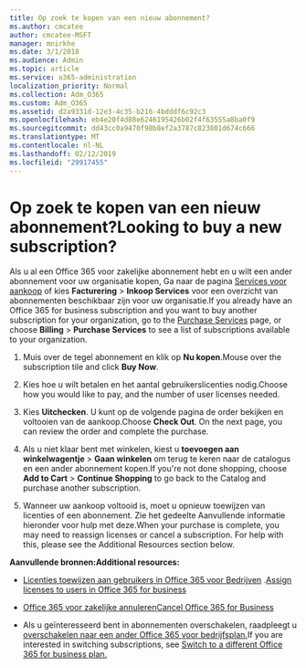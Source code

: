 ```yaml
---
title: Op zoek te kopen van een nieuw abonnement?
ms.author: cmcatee
author: cmcatee-MSFT
manager: mnirkhe
ms.date: 3/1/2018
ms.audience: Admin
ms.topic: article
ms.service: o365-administration
localization_priority: Normal
ms.collection: Adm_O365
ms.custom: Adm_O365
ms.assetid: d2a9331d-12e3-4c35-b216-4bdddf6c92c3
ms.openlocfilehash: eb4e20f4d88e6246195426b02f4f63555a8ba0f9
ms.sourcegitcommit: dd43cc0a9470f98b8ef2a3787c823801d674c666
ms.translationtype: MT
ms.contentlocale: nl-NL
ms.lasthandoff: 02/12/2019
ms.locfileid: "29917455"
---
```

# <a name="looking-to-buy-a-new-subscription"></a><span data-ttu-id="4b9d6-102">Op zoek te kopen van een nieuw abonnement?</span><span class="sxs-lookup"><span data-stu-id="4b9d6-102">Looking to buy a new subscription?</span></span>

<span data-ttu-id="4b9d6-103">Als u al een Office 365 voor zakelijke abonnement hebt en u wilt een ander abonnement voor uw organisatie kopen, Ga naar de pagina [Services voor aankoop](https://go.microsoft.com/fwlink/p/?linkid=868433) of kies **Facturering** \> **Inkoop Services** voor een overzicht van abonnementen beschikbaar zijn voor uw organisatie.</span><span class="sxs-lookup"><span data-stu-id="4b9d6-103">If you already have an Office 365 for business subscription and you want to buy another subscription for your organization, go to the [Purchase Services](https://go.microsoft.com/fwlink/p/?linkid=868433) page, or choose **Billing** \> **Purchase Services** to see a list of subscriptions available to your organization.</span></span> 
  
1. <span data-ttu-id="4b9d6-104">Muis over de tegel abonnement en klik op **Nu kopen**.</span><span class="sxs-lookup"><span data-stu-id="4b9d6-104">Mouse over the subscription tile and click **Buy Now**.</span></span>
    
2. <span data-ttu-id="4b9d6-105">Kies hoe u wilt betalen en het aantal gebruikerslicenties nodig.</span><span class="sxs-lookup"><span data-stu-id="4b9d6-105">Choose how you would like to pay, and the number of user licenses needed.</span></span>
    
3. <span data-ttu-id="4b9d6-106">Kies **Uitchecken**. U kunt op de volgende pagina de order bekijken en voltooien van de aankoop.</span><span class="sxs-lookup"><span data-stu-id="4b9d6-106">Choose **Check Out**. On the next page, you can review the order and complete the purchase.</span></span>
    
4. <span data-ttu-id="4b9d6-107">Als u niet klaar bent met winkelen, kiest u **toevoegen aan winkelwagentje** \> **Gaan winkelen** om terug te keren naar de catalogus en een ander abonnement kopen.</span><span class="sxs-lookup"><span data-stu-id="4b9d6-107">If you're not done shopping, choose **Add to Cart** \> **Continue Shopping** to go back to the Catalog and purchase another subscription.</span></span> 
    
5. <span data-ttu-id="4b9d6-p101">Wanneer uw aankoop voltooid is, moet u opnieuw toewijzen van licenties of een abonnement. Zie het gedeelte Aanvullende informatie hieronder voor hulp met deze.</span><span class="sxs-lookup"><span data-stu-id="4b9d6-p101">When your purchase is complete, you may need to reassign licenses or cancel a subscription. For help with this, please see the Additional Resources section below.</span></span>
    
 <span data-ttu-id="4b9d6-110">**Aanvullende bronnen:**</span><span class="sxs-lookup"><span data-stu-id="4b9d6-110">**Additional resources:**</span></span>
  
- <span data-ttu-id="4b9d6-111">[Licenties toewijzen aan gebruikers in Office 365 voor Bedrijven](https://support.office.com/article/997596b5-4173-4627-b915-36abac6786dc) .</span><span class="sxs-lookup"><span data-stu-id="4b9d6-111">[Assign licenses to users in Office 365 for business](https://support.office.com/article/997596b5-4173-4627-b915-36abac6786dc)</span></span>
    
- [<span data-ttu-id="4b9d6-112">Office 365 voor zakelijke annuleren</span><span class="sxs-lookup"><span data-stu-id="4b9d6-112">Cancel Office 365 for Business</span></span>](https://support.office.com/article/b1bc0bef-4608-4601-813a-cdd9f746709a)
    
- <span data-ttu-id="4b9d6-113">Als u geïnteresseerd bent in abonnementen overschakelen, raadpleegt u [overschakelen naar een ander Office 365 voor bedrijfsplan.](https://support.office.com/article/73318661-8f33-478b-bcc7-fb8d69dbb22a)</span><span class="sxs-lookup"><span data-stu-id="4b9d6-113">If you are interested in switching subscriptions, see [Switch to a different Office 365 for business plan.](https://support.office.com/article/73318661-8f33-478b-bcc7-fb8d69dbb22a)</span></span>
    

